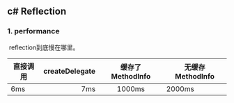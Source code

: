 ## c# Reflection

### 1. performance

​	reflection到底慢在哪里。

| 直接调用 | createDelegate | 缓存了MethodInfo | 无缓存MethodInfo |
| -------- | -------------: | :--------------: | ---------------- |
| 6ms      |            7ms |      1000ms      | 2000ms           |
